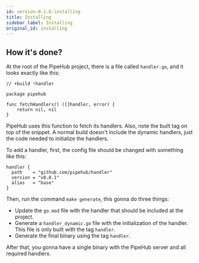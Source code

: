 ```yaml
---
id: version-0.1.0-installing
title: Installing
sidebar_label: Installing
original_id: installing
---
```


## How it's done?
At the root of the PipeHub project, there is a file called `handler.go`, and it looks exactly like this:

```golang
// +build !handler

package pipehub

func fetchHandlers() ([]handler, error) {
    return nil, nil
}
```

PipeHub uses this function to fetch its handlers. Also, note the built tag on top of the snippet. A normal build doesn't include the dynamic handlers, just the code needed to initialize the handlers.

To add a handler, first, the config file should be changed with something like this:
```
handler {
  path    = "github.com/pipehub/handler"
  version = "v0.8.1"
  alias   = "base"
}
```

Then, run the command `make generate`, this gonna do three things:
* Update the `go.mod` file with the handler that should be included at the project.
* Generate a `handler_dynamic.go` file with the initialization of the handler. This file is only built with the tag `handler`.
* Generate the final binary using the tag `handler`.

After that, you gonna have a single binary with the PipeHub server and all required handlers.